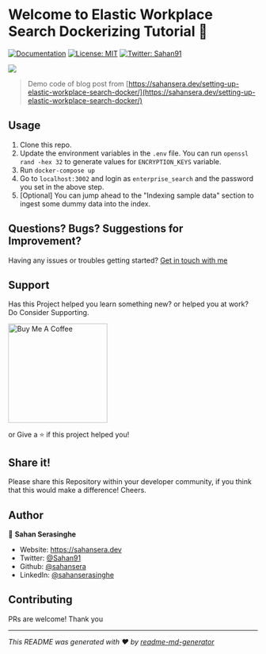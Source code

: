 # Welcome to Elastic Workplace Search Dockerizing Tutorial 👋
[![Documentation](https://img.shields.io/badge/documentation-yes-brightgreen.svg)](sahansera.dev)
[![License: MIT](https://img.shields.io/badge/License-MIT-yellow.svg)](#)
[![Twitter: Sahan91](https://img.shields.io/twitter/follow/Sahan91.svg?style=social)](https://twitter.com/Sahan91)

![](./Content/caching-2.jpg)

> Demo code of blog post from [https://sahansera.dev/setting-up-elastic-workplace-search-docker/](https://sahansera.dev/setting-up-elastic-workplace-search-docker/)


## Usage

1. Clone this repo.
2. Update the environment variables in the `.env` file. You can run `openssl rand -hex 32` to generate values for `ENCRYPTION_KEYS` variable.
3. Run `docker-compose up`
4. Go to `localhost:3002` and login as `enterprise_search` and the password you set in the above step.
5. [Optional] You can jump ahead to the "Indexing sample data" section to ingest some dummy data into the index.

## Questions? Bugs? Suggestions for Improvement?
Having any issues or troubles getting started? [Get in touch with me](https://sahansera.dev/contact/) 

## Support
Has this Project helped you learn something new? or helped you at work? Do Consider Supporting.

<a href="https://www.buymeacoffee.com/sahan" target="_blank"><img src="https://cdn.buymeacoffee.com/buttons/default-orange.png" alt="Buy Me A Coffee" width="200"  ></a>

or Give a ⭐️ if this project helped you!

## Share it!
Please share this Repository within your developer community, if you think that this would make a difference! Cheers.

## Author

👤 **Sahan Serasinghe**

* Website: https://sahansera.dev
* Twitter: [@Sahan91](https://twitter.com/Sahan91)
* Github: [@sahansera](https://github.com/sahansera)
* LinkedIn: [@sahanserasinghe](https://linkedin.com/in/sahanserasinghe)

## Contributing
PRs are welcome! Thank you



***
_This README was generated with ❤️ by [readme-md-generator](https://github.com/kefranabg/readme-md-generator)_
